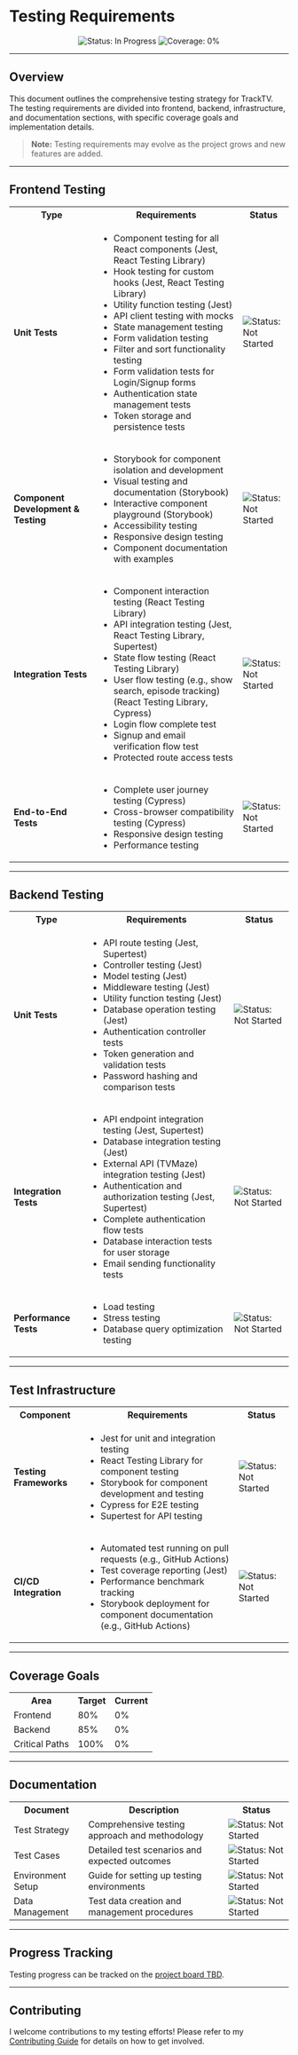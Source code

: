 # Testing Requirements

<p align="center">
  <img src="https://img.shields.io/badge/Status-In_Progress-blue?style=for-the-badge" alt="Status: In Progress" />
  <img src="https://img.shields.io/badge/Coverage-0%25-red?style=for-the-badge" alt="Coverage: 0%" />
</p>

---

## Overview

This document outlines the comprehensive testing strategy for TrackTV. The testing requirements are divided into frontend, backend, infrastructure, and documentation sections, with specific coverage goals and implementation details.

> **Note:** Testing requirements may evolve as the project grows and new features are added.

---

## Frontend Testing

<table>
  <tr>
    <th>Type</th>
    <th>Requirements</th>
    <th>Status</th>
  </tr>
  <tr>
    <td><b>Unit Tests</b></td>
    <td>
      <ul>
        <li>Component testing for all React components (Jest, React Testing Library)</li>
        <li>Hook testing for custom hooks (Jest, React Testing Library)</li>
        <li>Utility function testing (Jest)</li>
        <li>API client testing with mocks</li>
        <li>State management testing</li>
        <li>Form validation testing</li>
        <li>Filter and sort functionality testing</li>
        <li>Form validation tests for Login/Signup forms</li>
        <li>Authentication state management tests</li>
        <li>Token storage and persistence tests</li>
      </ul>
    </td>
    <td><img src="https://img.shields.io/badge/Status-Not_Started-lightgrey?style=flat-square" alt="Status: Not Started" /></td>
  </tr>
  <tr>
    <td><b>Component Development & Testing</b></td>
    <td>
      <ul>
        <li>Storybook for component isolation and development</li>
        <li>Visual testing and documentation (Storybook)</li>
        <li>Interactive component playground (Storybook)</li>
        <li>Accessibility testing</li>
        <li>Responsive design testing</li>
        <li>Component documentation with examples</li>
      </ul>
    </td>
    <td><img src="https://img.shields.io/badge/Status-Not_Started-lightgrey?style=flat-square" alt="Status: Not Started" /></td>
  </tr>
  <tr>
    <td><b>Integration Tests</b></td>
    <td>
      <ul>
        <li>Component interaction testing (React Testing Library)</li>
        <li>API integration testing (Jest, React Testing Library, Supertest)</li>
        <li>State flow testing (React Testing Library)</li>
        <li>User flow testing (e.g., show search, episode tracking) (React Testing Library, Cypress)</li>
        <li>Login flow complete test</li>
        <li>Signup and email verification flow test</li>
        <li>Protected route access tests</li>
      </ul>
    </td>
    <td><img src="https://img.shields.io/badge/Status-Not_Started-lightgrey?style=flat-square" alt="Status: Not Started" /></td>
  </tr>
  <tr>
    <td><b>End-to-End Tests</b></td>
    <td>
      <ul>
        <li>Complete user journey testing (Cypress)</li>
        <li>Cross-browser compatibility testing (Cypress)</li>
        <li>Responsive design testing</li>
        <li>Performance testing</li>
      </ul>
    </td>
    <td><img src="https://img.shields.io/badge/Status-Not_Started-lightgrey?style=flat-square" alt="Status: Not Started" /></td>
  </tr>
</table>

---

## Backend Testing

<table>
  <tr>
    <th>Type</th>
    <th>Requirements</th>
    <th>Status</th>
  </tr>
  <tr>
    <td><b>Unit Tests</b></td>
    <td>
      <ul>
        <li>API route testing (Jest, Supertest)</li>
        <li>Controller testing (Jest)</li>
        <li>Model testing (Jest)</li>
        <li>Middleware testing (Jest)</li>
        <li>Utility function testing (Jest)</li>
        <li>Database operation testing (Jest)</li>
        <li>Authentication controller tests</li>
        <li>Token generation and validation tests</li>
        <li>Password hashing and comparison tests</li>
      </ul>
    </td>
    <td><img src="https://img.shields.io/badge/Status-Not_Started-lightgrey?style=flat-square" alt="Status: Not Started" /></td>
  </tr>
  <tr>
    <td><b>Integration Tests</b></td>
    <td>
      <ul>
        <li>API endpoint integration testing (Jest, Supertest)</li>
        <li>Database integration testing (Jest)</li>
        <li>External API (TVMaze) integration testing (Jest)</li>
        <li>Authentication and authorization testing (Jest, Supertest)</li>
        <li>Complete authentication flow tests</li>
        <li>Database interaction tests for user storage</li>
        <li>Email sending functionality tests</li>
      </ul>
    </td>
    <td><img src="https://img.shields.io/badge/Status-Not_Started-lightgrey?style=flat-square" alt="Status: Not Started" /></td>
  </tr>
  <tr>
    <td><b>Performance Tests</b></td>
    <td>
      <ul>
        <li>Load testing</li>
        <li>Stress testing</li>
        <li>Database query optimization testing</li>
      </ul>
    </td>
    <td><img src="https://img.shields.io/badge/Status-Not_Started-lightgrey?style=flat-square" alt="Status: Not Started" /></td>
  </tr>
</table>

---

## Test Infrastructure

<table>
  <tr>
    <th>Component</th>
    <th>Requirements</th>
    <th>Status</th>
  </tr>
  <tr>
    <td><b>Testing Frameworks</b></td>
    <td>
      <ul>
        <li>Jest for unit and integration testing</li>
        <li>React Testing Library for component testing</li>
        <li>Storybook for component development and testing</li>
        <li>Cypress for E2E testing</li>
        <li>Supertest for API testing</li>
      </ul>
    </td>
    <td><img src="https://img.shields.io/badge/Status-Not_Started-lightgrey?style=flat-square" alt="Status: Not Started" /></td>
  </tr>
  <tr>
    <td><b>CI/CD Integration</b></td>
    <td>
      <ul>
        <li>Automated test running on pull requests (e.g., GitHub Actions)</li>
        <li>Test coverage reporting (Jest)</li>
        <li>Performance benchmark tracking</li>
        <li>Storybook deployment for component documentation (e.g., GitHub Actions)</li>
      </ul>
    </td>
    <td><img src="https://img.shields.io/badge/Status-Not_Started-lightgrey?style=flat-square" alt="Status: Not Started" /></td>
  </tr>
</table>

---

## Coverage Goals

<table>
  <tr>
    <th>Area</th>
    <th>Target</th>
    <th>Current</th>
  </tr>
  <tr>
    <td>Frontend</td>
    <td>80%</td>
    <td>0%</td>
  </tr>
  <tr>
    <td>Backend</td>
    <td>85%</td>
    <td>0%</td>
  </tr>
  <tr>
    <td>Critical Paths</td>
    <td>100%</td>
    <td>0%</td>
  </tr>
</table>

---

## Documentation

<table>
  <tr>
    <th>Document</th>
    <th>Description</th>
    <th>Status</th>
  </tr>
  <tr>
    <td>Test Strategy</td>
    <td>Comprehensive testing approach and methodology</td>
    <td><img src="https://img.shields.io/badge/Status-Not_Started-lightgrey?style=flat-square" alt="Status: Not Started" /></td>
  </tr>
  <tr>
    <td>Test Cases</td>
    <td>Detailed test scenarios and expected outcomes</td>
    <td><img src="https://img.shields.io/badge/Status-Not_Started-lightgrey?style=flat-square" alt="Status: Not Started" /></td>
  </tr>
  <tr>
    <td>Environment Setup</td>
    <td>Guide for setting up testing environments</td>
    <td><img src="https://img.shields.io/badge/Status-Not_Started-lightgrey?style=flat-square" alt="Status: Not Started" /></td>
  </tr>
  <tr>
    <td>Data Management</td>
    <td>Test data creation and management procedures</td>
    <td><img src="https://img.shields.io/badge/Status-Not_Started-lightgrey?style=flat-square" alt="Status: Not Started" /></td>
  </tr>
</table>

---

## Progress Tracking

Testing progress can be tracked on the [project board TBD](https://github.com/sagy101/tv-tracker/projects).

---

## Contributing

I welcome contributions to my testing efforts! Please refer to my [Contributing Guide](CONTRIBUTING.md) for details on how to get involved. 